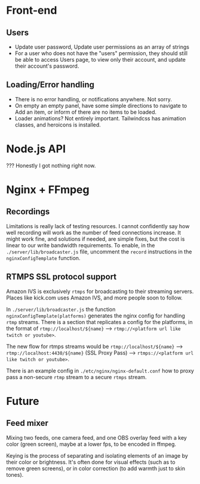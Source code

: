 # Front-end

## Users
- Update user password, Update user permissions as an array of strings
- For a user who does not have the "users" permission, they should still be able to access Users page, to view only their account, and update their account's password.

## Loading/Error handling

- There is no error handling, or notifications anywhere. Not sorry.
- On empty an empty panel, have some simple directions to navigate to Add an item, or inform of there are no items to be loaded.
- Loader animations? Not entirely important. Tailwindcss has animation classes, and heroicons is installed.

# Node.js API

??? Honestly I got nothing right now.

# Nginx + FFmpeg

## Recordings

Limitations is really lack of testing resources. I cannot confidently say how well recording will work as the number of feed connections increase. It might work fine, and solutions if needed, are simple fixes, but the cost is linear to our write bandwidth requirements. To enable, in the `./server/lib/broadcaster.js` file, uncomment the `record` instructions in the `nginxConfigTemplate` function.

## RTMPS SSL protocol support

Amazon IVS is exclusively `rtmps` for broadcasting to their streaming servers. Places like kick.com uses Amazon IVS, and more people soon to follow.

In `./server/lib/broadcaster.js` the function `nginxConfigTemplate(platforms)` generates the nginx config for handling `rtmp` streams. There is a section that replicates a config for the platforms, in the format of `rtmp://localhost/${name}` --> `rtmp://<platform url like twitch or youtube>`.

The new flow for rtmps streams would be `rtmp://localhost/${name}` --> `rtmp://localhost:4430/${name}` (SSL Proxy Pass) --> `rtmps://<platform url like twitch or youtube>`.

There is an example config in `./etc/nginx/nginx-default.conf` how to proxy pass a non-secure `rtmp` stream to a secure `rtmps` stream.
  
# Future

## Feed mixer
Mixing two feeds, one camera feed, and one OBS overlay feed with a key color (green screen), maybe at a lower fps, to be encoded in ffmpeg.

Keying is the process of separating and isolating elements of an image by their color or brightness. It's often done for visual effects (such as to remove green screens), or in color correction (to add warmth just to skin tones).

##